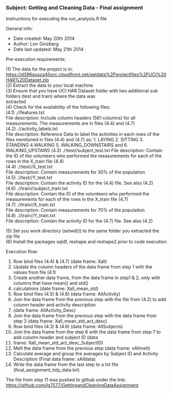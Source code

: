 ### Subject: Getting and Cleaning Data - Final assignment

Instructions for executing the run_analysis.R file

General info:
*	Date created: May 20th 2014
*	Author: Lior Ginzberg
*	Date last updated: May 21th 2014

Pre-execution requirements:

(1) The data for the project is in: https://d396qusza40orc.cloudfront.net/getdata%2Fprojectfiles%2FUCI%20HAR%20Dataset.zip       
(2) Extract the data to your local machine            
(3) Ensure that you have UCI HAR Dataset folder with two additional sub folders (test and train) where the data was      
    extracted          
(4) Check for the availability of the following files:    
    (4.1) .//features.txt      
        File description: Include column headers (561 columns) for all measurements. The measurements are in files (4.4) 
        and (4.7)              
    (4.2) .//activity_labels.txt        
        File description: Reference Data to label the activities in each rows of the files mentioned in files (4.4) and 
        (4.7) as: 1. LAYING 2. SITTING 3. STANDING 4.WALKING 5. WALKING_DOWNSTAIRS and 6. WALKING_UPSTAIRS
    (4.3) .//test//subject_test.txt 
        File description: Contain the ID of the volunteers who performed the measurements for each of the rows in the 
        X_train file (4.4)      
    (4.4) .//test//X_test.txt       
        File description: Contain measurements for 30% of the population        
    (4.5) .//test//Y_test.txt       
        File description: Contain the activity ID for the (4.4) file. See also (4.2)     
    (4.6) .//train//subject_train.txt       
        File description: Contain the ID of the volunteers who performed the measurements for each of the rows in the 
        X_train file (4.7)      
    (4.7) .//train//X_train.txt     
        File description: Contain measurements for 70% of the population        
    (4.8) .//train//Y_train.txt     
        File description: Contain the activity ID for the (4.7) file. See also (4.2)     

(5) Set you work directory (setwd()) to the same folder you extracted the zip file      
(6) Install the packages sqldf, reshape and reshape2 prior to code execution        

Execution flow:

1.	Row bind files (4.4) & (4.7) (date frame: Xall)  
2.	Update the column headers of the data frame from step 1 with the values from file  (4.1)            
3.	Create another data frame, from the data frame in step1 & 2, only with columns that have mean() and std() 
4.	calculations (date frame: Xall_mean_std)        
4.	Row bind files (4.5) & (4.8) (data frame: AllActivity)  
5.	Join the data frame from the previous step with the file from (4.2) to add column header and activity description 
6.	(data frame: AllActivity_Desc)  
6.	Join the data frame from the previous step with the data frame from step 3 (data frame: Xall_mean_std_act_desc)  
7.	Row bind files (4.3) & (4.6) (data frame: AllSubjects)    
8.	Join the data frame from the step 6 with the data frame from step 7 to add column header and subject ID (data 
9.	frame: Xall_mean_std_act_desc_SubjectID)        
9.	Melt the data frame from the previous step (data frame: xAllmelt)       
10.	Calculate average and group the averages by Subject ID and Activity Description (Final data frame: xAlldata)    
11.	Write the data frame from the last step to a txt file (final_assignment_tidy_data.txt)  

The file from step 11 was pushed to github under the link: https://github.com/lg7577/GettingandCleaningDataAssignment   

